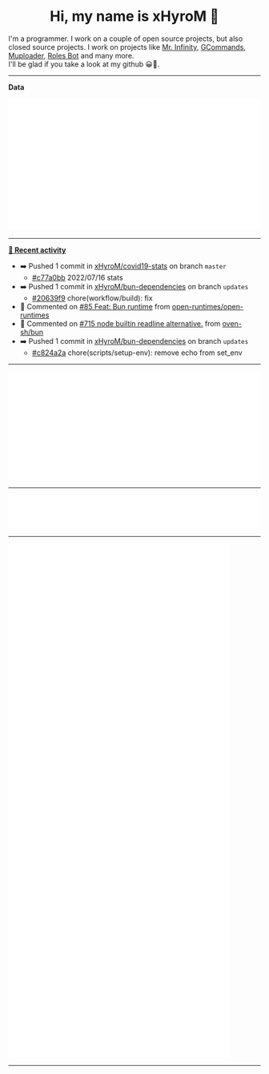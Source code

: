 <p align="center">
    <!-- <img src="https://avatars.githubusercontent.com/u/56601352" width="192" alt="hyro's pfp" /> -->
    <h1 align="center">Hi, my name is xHyroM 👋</h1>
</p>

I'm a programmer. I work on a couple of open source projects, but also closed source projects. I work on projects like [Mr. Infinity](https://discord.com/oauth2/authorize?client_id=720321585625694239&scope=bot%20applications.commands&permissions=8&redirect_uri=https://blobs.gq/imanager&prompt=consent&response_type=code), [GCommands](https://github.com/Garlic-Team/GCommands), [Muploader](https://github.com/xHyroM/Muploder), [Roles Bot](https://github.com/xHyroM/roles-bot) and many more.  
I'll be glad if you take a look at my github 😀👀.

___
**Data**

<img src="https://github.com/xHyroM/xHyroM/blob/master/.cache/base.svg">

___

**[📰 Recent activity](https://github.com/xHyroM)**
* ➡️ Pushed 1 commit in [xHyroM/covid19-stats](https://github.com/xHyroM/covid19-stats) on branch `master`
  * [#c77a0bb](https://github.com/xHyroM/covid19-stats/commit/c77a0bb) 2022/07/16 stats
* ➡️ Pushed 1 commit in [xHyroM/bun-dependencies](https://github.com/xHyroM/bun-dependencies) on branch `updates`
  * [#20639f9](https://github.com/xHyroM/bun-dependencies/commit/20639f9) chore(workflow/build): fix
* 💬 Commented on [#85 Feat: Bun runtime](https://github.com/open-runtimes/open-runtimes/issues/85) from [open-runtimes/open-runtimes](https://github.com/open-runtimes/open-runtimes)
* 💬 Commented on [#715 node builtin readline alternative.](https://github.com/oven-sh/bun/issues/715) from [oven-sh/bun](https://github.com/oven-sh/bun)
* ➡️ Pushed 1 commit in [xHyroM/bun-dependencies](https://github.com/xHyroM/bun-dependencies) on branch `updates`
  * [#c824a2a](https://github.com/xHyroM/bun-dependencies/commit/c824a2a) chore(scripts/setup-env): remove echo from set_env


___

<img src="https://github.com/xHyroM/xHyroM/blob/master/.cache/isocalendar.svg">

___

<img src="https://github.com/xHyroM/xHyroM/blob/master/.cache/languages.svg">

___

<img src="https://github.com/xHyroM/xHyroM/blob/master/.cache/achievements.svg">

___
